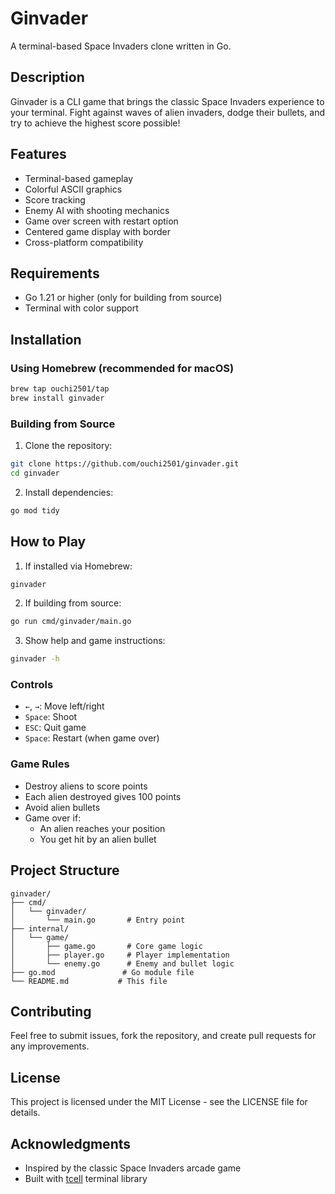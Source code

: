 # Ginvader

A terminal-based Space Invaders clone written in Go.

## Description

Ginvader is a CLI game that brings the classic Space Invaders experience to your terminal. Fight against waves of alien invaders, dodge their bullets, and try to achieve the highest score possible!

## Features

- Terminal-based gameplay
- Colorful ASCII graphics
- Score tracking
- Enemy AI with shooting mechanics
- Game over screen with restart option
- Centered game display with border
- Cross-platform compatibility

## Requirements

- Go 1.21 or higher (only for building from source)
- Terminal with color support

## Installation

### Using Homebrew (recommended for macOS)

```bash
brew tap ouchi2501/tap
brew install ginvader
```

### Building from Source

1. Clone the repository:
```bash
git clone https://github.com/ouchi2501/ginvader.git
cd ginvader
```

2. Install dependencies:
```bash
go mod tidy
```

## How to Play

1. If installed via Homebrew:
```bash
ginvader
```

2. If building from source:
```bash
go run cmd/ginvader/main.go
```

3. Show help and game instructions:
```bash
ginvader -h
```

### Controls

- `←`, `→`: Move left/right
- `Space`: Shoot
- `ESC`: Quit game
- `Space`: Restart (when game over)

### Game Rules

- Destroy aliens to score points
- Each alien destroyed gives 100 points
- Avoid alien bullets
- Game over if:
  - An alien reaches your position
  - You get hit by an alien bullet

## Project Structure

```
ginvader/
├── cmd/
│   └── ginvader/
│       └── main.go       # Entry point
├── internal/
│   └── game/
│       ├── game.go       # Core game logic
│       ├── player.go     # Player implementation
│       └── enemy.go      # Enemy and bullet logic
├── go.mod               # Go module file
└── README.md           # This file
```

## Contributing

Feel free to submit issues, fork the repository, and create pull requests for any improvements.

## License

This project is licensed under the MIT License - see the LICENSE file for details.

## Acknowledgments

- Inspired by the classic Space Invaders arcade game
- Built with [tcell](https://github.com/gdamore/tcell) terminal library
